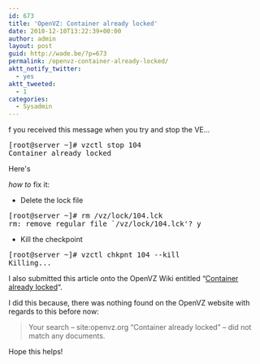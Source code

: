 ```yaml
---
id: 673
title: 'OpenVZ: Container already locked'
date: 2010-12-10T13:22:39+00:00
author: admin
layout: post
guid: http://wade.be/?p=673
permalink: /openvz-container-already-locked/
aktt_notify_twitter:
  - yes
aktt_tweeted:
  - 1
categories:
  - Sysadmin
---
```

<p class="lead">
  f you received this message when you try and stop the VE&#8230;
</p>

<pre>[root@server ~]# vzctl stop 104
Container already locked</pre>

<!--more-->Here's 

_how to_ fix it:

  * Delete the lock file

<pre>[root@server ~]# rm /vz/lock/104.lck
rm: remove regular file `/vz/lock/104.lck'? y</pre>

  * Kill the checkpoint

<pre>[root@server ~]# vzctl chkpnt 104 --kill
Killing...</pre>

I also submitted this article onto the OpenVZ Wiki entitled &#8220;[Container already locked](http://wiki.openvz.org/Container_already_locked)&#8220;.

I did this because, there was nothing found on the OpenVZ website with regards to this before now:

> Your search &#8211; site:openvz.org &#8220;Container already locked&#8221; &#8211; did not match any documents.

Hope this helps!